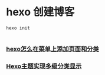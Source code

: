 
# hexo 创建博客
  
  ```
  hexo init 


  ``` 

  ### [hexo怎么在菜单上添加页面和分类](https://it.cha138.com/ios/show-6199521.html)
  ### [Hexo主题实现多级分类显示](https://codeleading.com/article/30603985461/)

